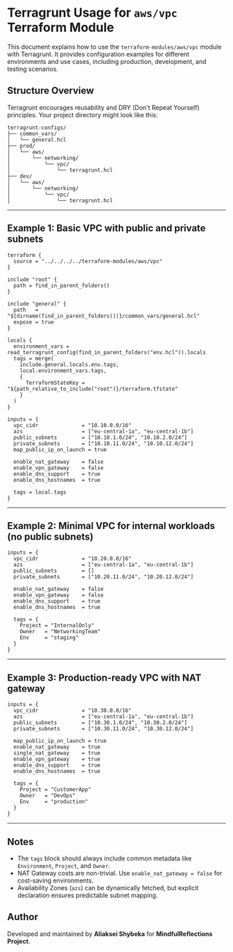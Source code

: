 # Terragrunt Usage for `aws/vpc` Terraform Module

This document explains how to use the `terraform-modules/aws/vpc` module with Terragrunt. It provides configuration examples for different environments and use cases, including production, development, and testing scenarios.

## Structure Overview

Terragrunt encourages reusability and DRY (Don't Repeat Yourself) principles. Your project directory might look like this:

```
terragrunt-configs/
├── common_vars/
│   └── general.hcl
├── prod/
│   └── aws/
│       └── networking/
│           └── vpc/
│               └── terragrunt.hcl
├── dev/
│   └── aws/
│       └── networking/
│           └── vpc/
│               └── terragrunt.hcl
```

---

## Example 1: Basic VPC with public and private subnets

```hcl
terraform {
  source = "../../../../terraform-modules/aws/vpc"
}

include "root" {
  path = find_in_parent_folders()
}

include "general" {
  path   = "${dirname(find_in_parent_folders())}/common_vars/general.hcl"
  expose = true
}

locals {
  environment_vars = read_terragrunt_config(find_in_parent_folders("env.hcl")).locals
  tags = merge(
    include.general.locals.env.tags,
    local.environment_vars.tags,
    {
      TerraformStateKey = "${path_relative_to_include("root")}/terraform.tfstate"
    }
  )
}

inputs = {
  vpc_cidr              = "10.10.0.0/16"
  azs                   = ["eu-central-1a", "eu-central-1b"]
  public_subnets        = ["10.10.1.0/24", "10.10.2.0/24"]
  private_subnets       = ["10.10.11.0/24", "10.10.12.0/24"]
  map_public_ip_on_launch = true

  enable_nat_gateway    = false
  enable_vpn_gateway    = false
  enable_dns_support    = true
  enable_dns_hostnames  = true

  tags = local.tags
}
```

---

## Example 2: Minimal VPC for internal workloads (no public subnets)

```hcl
inputs = {
  vpc_cidr              = "10.20.0.0/16"
  azs                   = ["eu-central-1a", "eu-central-1b"]
  public_subnets        = []
  private_subnets       = ["10.20.11.0/24", "10.20.12.0/24"]

  enable_nat_gateway    = false
  enable_vpn_gateway    = false
  enable_dns_support    = true
  enable_dns_hostnames  = true

  tags = {
    Project = "InternalOnly"
    Owner   = "NetworkingTeam"
    Env     = "staging"
  }
}
```

---

## Example 3: Production-ready VPC with NAT gateway

```hcl
inputs = {
  vpc_cidr              = "10.30.0.0/16"
  azs                   = ["eu-central-1a", "eu-central-1b"]
  public_subnets        = ["10.30.1.0/24", "10.30.2.0/24"]
  private_subnets       = ["10.30.11.0/24", "10.30.12.0/24"]

  map_public_ip_on_launch = true
  enable_nat_gateway    = true
  single_nat_gateway    = true
  enable_vpn_gateway    = true
  enable_dns_support    = true
  enable_dns_hostnames  = true

  tags = {
    Project = "CustomerApp"
    Owner   = "DevOps"
    Env     = "production"
  }
}
```

---

## Notes

- The `tags` block should always include common metadata like `Environment`, `Project`, and `Owner`.
- NAT Gateway costs are non-trivial. Use `enable_nat_gateway = false` for cost-saving environments.
- Availability Zones (`azs`) can be dynamically fetched, but explicit declaration ensures predictable subnet mapping.

##  Author

Developed and maintained by **Aliaksei Shybeka** for **MindfulReflections Project**.
